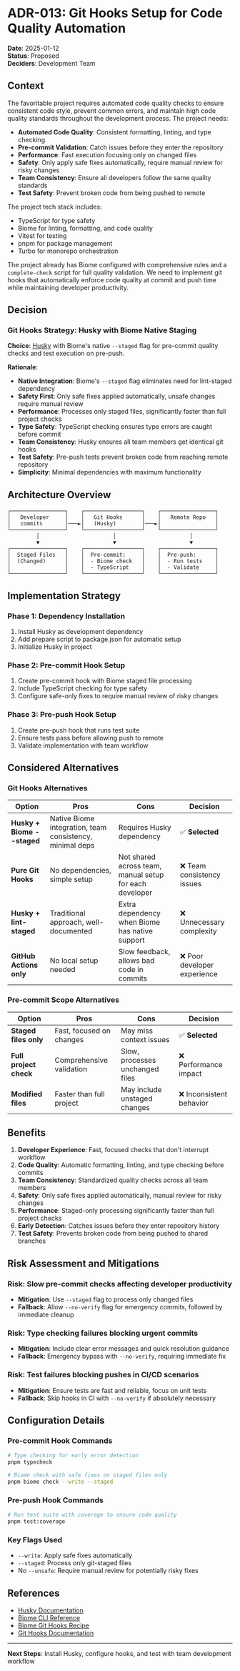 # ADR-013: Git Hooks Setup for Code Quality Automation

**Date**: 2025-01-12  
**Status**: Proposed  
**Deciders**: Development Team  

## Context

The favoritable project requires automated code quality checks to ensure consistent code style, prevent common errors, and maintain high code quality standards throughout the development process. The project needs:

- **Automated Code Quality**: Consistent formatting, linting, and type checking
- **Pre-commit Validation**: Catch issues before they enter the repository
- **Performance**: Fast execution focusing only on changed files
- **Safety**: Only apply safe fixes automatically, require manual review for risky changes
- **Team Consistency**: Ensure all developers follow the same quality standards
- **Test Safety**: Prevent broken code from being pushed to remote

The project tech stack includes:
- TypeScript for type safety
- Biome for linting, formatting, and code quality
- Vitest for testing
- pnpm for package management
- Turbo for monorepo orchestration

The project already has Biome configured with comprehensive rules and a `complete-check` script for full quality validation. We need to implement git hooks that automatically enforce code quality at commit and push time while maintaining developer productivity.

## Decision

### Git Hooks Strategy: Husky with Biome Native Staging

**Choice**: [Husky](https://typicode.github.io/husky/) with Biome's native `--staged` flag for pre-commit quality checks and test execution on pre-push.

**Rationale**:
- **Native Integration**: Biome's `--staged` flag eliminates need for lint-staged dependency
- **Safety First**: Only safe fixes applied automatically, unsafe changes require manual review
- **Performance**: Processes only staged files, significantly faster than full project checks
- **Type Safety**: TypeScript checking ensures type errors are caught before commit
- **Team Consistency**: Husky ensures all team members get identical git hooks
- **Test Safety**: Pre-push tests prevent broken code from reaching remote repository
- **Simplicity**: Minimal dependencies with maximum functionality

## Architecture Overview

```
┌─────────────────┐    ┌──────────────────┐    ┌─────────────────┐
│   Developer     │    │   Git Hooks      │    │   Remote Repo   │
│   commits       │───►│   (Husky)        │───►│                 │
└─────────────────┘    └──────────────────┘    └─────────────────┘
         │                       │                       │
         ▼                       ▼                       ▼
┌─────────────────┐    ┌──────────────────┐    ┌─────────────────┐
│  Staged Files   │    │  Pre-commit:     │    │  Pre-push:      │
│  (Changed)      │    │  - Biome check   │    │  - Run tests    │
│                 │    │  - TypeScript    │    │  - Validate     │
└─────────────────┘    └──────────────────┘    └─────────────────┘
```

## Implementation Strategy

### Phase 1: Dependency Installation
1. Install Husky as development dependency
2. Add prepare script to package.json for automatic setup
3. Initialize Husky in project

### Phase 2: Pre-commit Hook Setup
1. Create pre-commit hook with Biome staged file processing
2. Include TypeScript checking for type safety
3. Configure safe-only fixes to require manual review of risky changes

### Phase 3: Pre-push Hook Setup
1. Create pre-push hook that runs test suite
2. Ensure tests pass before allowing push to remote
3. Validate implementation with team workflow

## Considered Alternatives

### Git Hooks Alternatives

| Option | Pros | Cons | Decision |
|--------|------|------|----------|
| **Husky + Biome --staged** | Native Biome integration, team consistency, minimal deps | Requires Husky dependency | ✅ **Selected** |
| **Pure Git Hooks** | No dependencies, simple setup | Not shared across team, manual setup for each developer | ❌ Team consistency issues |
| **Husky + lint-staged** | Traditional approach, well-documented | Extra dependency when Biome has native support | ❌ Unnecessary complexity |
| **GitHub Actions only** | No local setup needed | Slow feedback, allows bad code in commits | ❌ Poor developer experience |

### Pre-commit Scope Alternatives

| Option | Pros | Cons | Decision |
|--------|------|------|----------|
| **Staged files only** | Fast, focused on changes | May miss context issues | ✅ **Selected** |
| **Full project check** | Comprehensive validation | Slow, processes unchanged files | ❌ Performance impact |
| **Modified files** | Faster than full project | May include unstaged changes | ❌ Inconsistent behavior |

## Benefits

1. **Developer Experience**: Fast, focused checks that don't interrupt workflow
2. **Code Quality**: Automatic formatting, linting, and type checking before commits
3. **Team Consistency**: Standardized quality checks across all team members
4. **Safety**: Only safe fixes applied automatically, manual review for risky changes
5. **Performance**: Staged-only processing significantly faster than full project checks
6. **Early Detection**: Catches issues before they enter repository history
7. **Test Safety**: Prevents broken code from being pushed to shared branches

## Risk Assessment and Mitigations

### Risk: Slow pre-commit checks affecting developer productivity
- **Mitigation**: Use `--staged` flag to process only changed files
- **Fallback**: Allow `--no-verify` flag for emergency commits, followed by immediate cleanup

### Risk: Type checking failures blocking urgent commits
- **Mitigation**: Include clear error messages and quick resolution guidance
- **Fallback**: Emergency bypass with `--no-verify`, requiring immediate fix

### Risk: Test failures blocking pushes in CI/CD scenarios
- **Mitigation**: Ensure tests are fast and reliable, focus on unit tests
- **Fallback**: Skip hooks in CI with `--no-verify` if absolutely necessary

## Configuration Details

### Pre-commit Hook Commands
```bash
# Type checking for early error detection
pnpm typecheck

# Biome check with safe fixes on staged files only
pnpm biome check --write --staged
```

### Pre-push Hook Commands
```bash
# Run test suite with coverage to ensure code quality
pnpm test:coverage
```

### Key Flags Used
- `--write`: Apply safe fixes automatically
- `--staged`: Process only git-staged files
- No `--unsafe`: Require manual review for potentially risky fixes

## References

- [Husky Documentation](https://typicode.github.io/husky/)
- [Biome CLI Reference](https://biomejs.dev/reference/cli/)
- [Biome Git Hooks Recipe](https://biomejs.dev/recipes/git-hooks/)
- [Git Hooks Documentation](https://git-scm.com/book/en/v2/Customizing-Git-Git-Hooks)

---

**Next Steps**: Install Husky, configure hooks, and test with team development workflow
